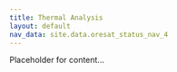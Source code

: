 ```yaml
---
title: Thermal Analysis
layout: default
nav_data: site.data.oresat_status_nav_4
---
```



Placeholder for content...
